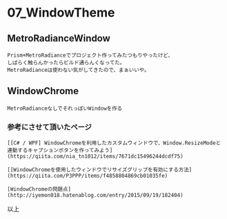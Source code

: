 # 07_WindowTheme

## MetroRadianceWindow

	Prism+MetroRadianceでプロジェクト作ってみたつもりやったけど、
	しばらく触らんかったらビルド通らんくなってた。
	MetroRadianceは使わない気がしてきたので、まぁいいや。

## WindowChrome

	MetroRadianceなしでそれっぽいWindowを作る

### 参考にさせて頂いたページ

	[[C# / WPF] WindowChromeを利用したカスタムウィンドウで、Window.ResizeModeと連動するキャプションボタンを作ってみよう](https://qiita.com/nia_tn1012/items/7671dc15496244dcdf75)

	[[WindowChromeを使用したウィンドウでリサイズグリップを有効にする方法](https://qiita.com/P3PPP/items/f4858804869cb01035fe)

	[WindowChromeの問題点](http://iyemon018.hatenablog.com/entry/2015/09/19/182404)

以上